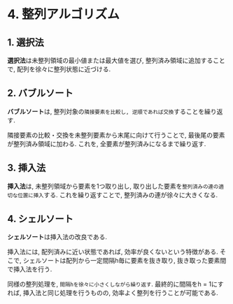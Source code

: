 # **4. 整列アルゴリズム**

## **1. 選択法**

**選択法**は未整列領域の最小値または最大値を選び, 整列済み領域に追加することで, 配列を徐々に整列状態に近づける.

## **2. バブルソート**

**バブルソート**は, 整列対象の`隣接要素を比較し, 逆順であれば交換`することを繰り返す.

隣接要素の比較・交換を未整列要素から末尾に向けて行うことで, 最後尾の要素が整列済み領域に加わる. これを, 全要素が整列済みになるまで繰り返す.

## **3. 挿入法**

**挿入法**は, 未整列領域から要素を1つ取り出し, 取り出した要素を`整列済みの連の適切な位置に挿入`する. これを繰り返すことで, 整列済みの連が徐々に大きくなる.

## **4. シェルソート**

**シェルソート**は挿入法の改良である.

挿入法には, 配列済みに近い状態であれば, 効率が良くないという特徴がある. そこで, シェルソートは配列から一定間隔h毎に要素を抜き取り, 抜き取った要素間で挿入法を行う.

同様の整列処理を, `間隔hを徐々に小さくしながら繰り返す`. 最終的に間隔をh = 1にすれば, 挿入法と同じ処理を行うものの, 効率よく整列を行うことが可能である.

